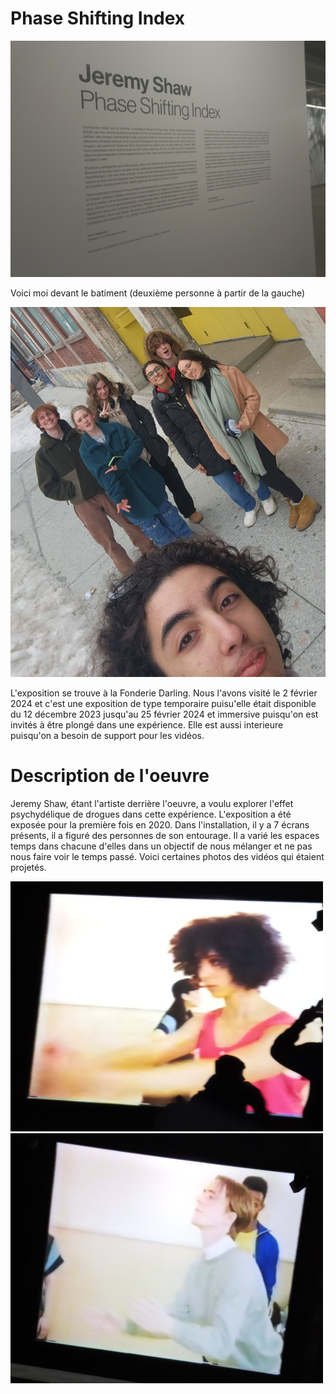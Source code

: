 # Phase Shifting Index

![photo](media/affiche_expo.jpg)


Voici moi devant le batiment (deuxième personne à partir de la gauche)

![photo](media/photo_moi_devant.jpg)

L'exposition se trouve à la Fonderie Darling. Nous l'avons visité le 2 février 2024 et c'est une exposition
de type temporaire puisu'elle était disponible du 12 décembre 2023 jusqu'au 25 février 2024 et immersive puisqu'on
est invités à être plongé dans une expérience. Elle est aussi interieure puisqu'on a besoin de support 
pour les vidéos.

# **Description de l'oeuvre**

Jeremy Shaw, étant l'artiste derrière l'oeuvre, a voulu explorer l'effet psychydélique de drogues dans cette 
expérience. L'exposition a été exposée pour la première fois en 2020.
Dans l'installation, il y a 7 écrans présents, il a figuré des personnes de son entourage. Il a varié les 
espaces temps dans chacune d'elles dans un objectif de nous mélanger et ne pas nous faire voir le temps
passé. Voici certaines photos des vidéos qui étaient projetés.

<img src="media/video_danse_dynamique.jpg" width="500" height="400" />                             <img src="media/video_danse_robot.jpg" width="500" height="400" />
